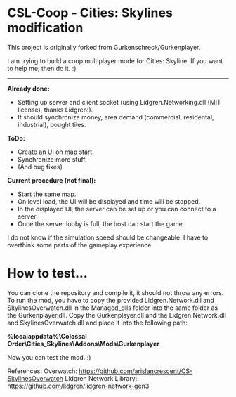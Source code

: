 # CSL-Coop - Cities: Skylines modification
This project is originally forked from Gurkenschreck/Gurkenplayer.

I am trying to build a coop multiplayer mode for Cities: Skyline.
If you want to help me, then do it. :)

---

<b>Already done:</b>
* Setting up server and client socket (using Lidgren.Networking.dll (MIT license), thanks Lidgren!).
* It should synchronize money, area demand (commercial, residental, industrial), bought tiles.

<b>ToDo:</b>
* Create an UI on map start.
* Synchronize more stuff.
* (And bug fixes)

<b>Current procedure (not final):</b></br>
* Start the same map.
* On level load, the UI will be displayed and time will be stopped.
* In the displayed UI, the server can be set up or you can connect to a server.
* Once the server lobby is full, the host can start the game.

I do not know if the simulation speed should be changeable. I have to overthink some parts of the gameplay experience.

# How to test...

You can clone the repository and compile it, it should not throw any errors. 
To run the mod, you have to copy the provided Lidgren.Network.dll and SkylinesOverwatch.dll in the Managed_dlls folder into the same folder as the Gurkenplayer.dll.
Copy the Gurkenplayer.dll and the Lidgren.Network.dll and SkylinesOverwatch.dll and place it into the following path:

<b>%localappdata%\Colossal Order\Cities_Skylines\Addons\Mods\Gurkenplayer</b>

Now you can test the mod. :)

References:
Overwatch: https://github.com/arislancrescent/CS-SkylinesOverwatch
Lidgren Network Library: https://github.com/lidgren/lidgren-network-gen3
